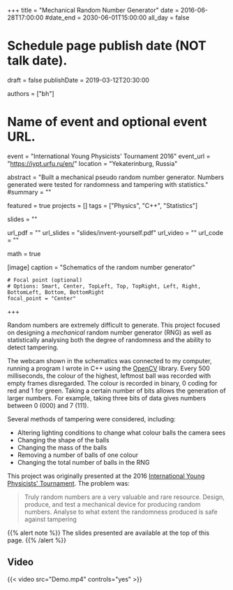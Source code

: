 +++
title = "Mechanical Random Number Generator"
date = 2016-06-28T17:00:00
#date_end = 2030-06-01T15:00:00
all_day = false

# Schedule page publish date (NOT talk date).
draft = false
publishDate = 2019-03-12T20:30:00

authors = ["bh"]

# Name of event and optional event URL.
event = "International Young Physicists' Tournament 2016"
event_url = "https://iypt.urfu.ru/en/"
location = "Yekaterinburg, Russia"

abstract = "Built a mechanical pseudo random number generator. Numbers generated were tested for randomness and tampering with statistics."
#summary = ""

featured = true
projects = []
tags = ["Physics", "C++", "Statistics"]

slides = ""

url_pdf = ""
url_slides = "slides/invent-yourself.pdf"
url_video = ""
url_code = ""

math = true

[image]
    caption = "Schematics of the random number generator"

    # Focal point (optional)
    # Options: Smart, Center, TopLeft, Top, TopRight, Left, Right, BottomLeft, Bottom, BottomRight
    focal_point = "Center"
+++

Random numbers are extremely difficult to generate. This project focused on designing a *mechanical* random number generator (RNG) as well as statistically analysing both the degree of randomness and the ability to detect tampering.

The webcam shown in the schematics was connected to my computer, running a program I wrote in C++ using the [OpenCV](https://opencv.org) library. Every 500 milliseconds, the colour of the highest, leftmost ball was recorded with empty frames disregarded. The colour is recorded in binary, 0 coding for red and 1 for green. Taking a certain number of bits allows the generation of larger numbers. For example, taking three bits of data gives numbers between 0 (000) and 7 (111).

Several methods of tampering were considered, including:

* Altering lighting conditions to change what colour balls the camera sees
* Changing the shape of the balls
* Changing the mass of the balls
* Removing a number of balls of one colour
* Changing the total number of balls in the RNG

This project was originally presented at the 2016 [International Young Physicists' Tournament](http://iypt.org/Home). The problem was:

> Truly random numbers are a very valuable and rare resource. Design, produce, and test a mechanical device for producing random numbers. Analyse to what extent the randomness produced is safe against tampering

{{% alert note %}}
The slides presented are available at the top of this page.
{{% /alert %}}

## Video
{{< video src="Demo.mp4" controls="yes" >}}
